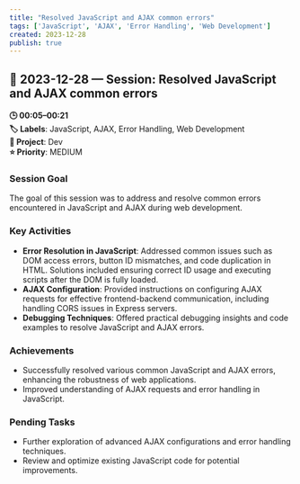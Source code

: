 ```yaml
---
title: "Resolved JavaScript and AJAX common errors"
tags: ['JavaScript', 'AJAX', 'Error Handling', 'Web Development']
created: 2023-12-28
publish: true
---
```


## 📅 2023-12-28 — Session: Resolved JavaScript and AJAX common errors

**🕒 00:05–00:21**  
**🏷️ Labels**: JavaScript, AJAX, Error Handling, Web Development  
**📂 Project**: Dev  
**⭐ Priority**: MEDIUM  


### Session Goal
The goal of this session was to address and resolve common errors encountered in JavaScript and AJAX during web development.

### Key Activities
- **Error Resolution in JavaScript**: Addressed common issues such as DOM access errors, button ID mismatches, and code duplication in HTML. Solutions included ensuring correct ID usage and executing scripts after the DOM is fully loaded.
- **AJAX Configuration**: Provided instructions on configuring AJAX requests for effective frontend-backend communication, including handling CORS issues in Express servers.
- **Debugging Techniques**: Offered practical debugging insights and code examples to resolve JavaScript and AJAX errors.

### Achievements
- Successfully resolved various common JavaScript and AJAX errors, enhancing the robustness of web applications.
- Improved understanding of AJAX requests and error handling in JavaScript.

### Pending Tasks
- Further exploration of advanced AJAX configurations and error handling techniques.
- Review and optimize existing JavaScript code for potential improvements.
